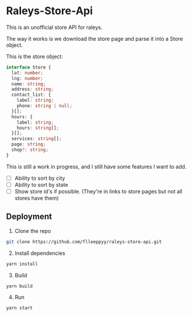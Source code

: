 # Raleys-Store-Api

This is an unofficial store API for raleys.

The way it works is we download the store page and parse it into a Store object.

This is the store object:
```ts
interface Store {
  lat: number;
  lng: number;
  name: string;
  address: string;
  contact_list: {
    label: string;
    phone: string | null;
  }[];
  hours: {
    label: string;
    hours: string[];
  }[];
  services: string[];
  page: string;
  shop?: string;
}
```

This is still a work in progress, and I still have some features I want to add.

- [ ] Ability to sort by city
- [ ] Ability to sort by state
- [ ] Show store id's if possible. (They're in links to store pages but not all stores have them)

## Deployment

1. Clone the repo

```bash
git clone https://github.com/flleeppyy/raleys-store-api.git
```

2. Install dependencies

```bash
yarn install
```

3. Build

```bash
yarn build
```

4. Run
```bash
yarn start
```